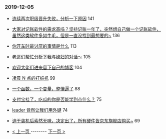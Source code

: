 ### 2019-12-05 
- [连续两次职级晋升失败，分析一下原因](https://www.v2ex.com/t/626085) 141
- [大家对记账软件的需求高吗？坚持记账一年了，突然想自己做一个记账软件，虽然这类软件多如牛毛，但是一直没找到最想要的~](https://www.v2ex.com/t/626131) 136
- [你开车时最讨厌的事情是什么](https://www.v2ex.com/t/626079) 113
- [老哥们帮忙分析下我与媳妇的对话～](https://www.v2ex.com/t/626209) 105
- [欢迎大佬们进来留下自己的博客](https://www.v2ex.com/t/626122) 104
- [凌晨 N 点的打桩机](https://www.v2ex.com/t/626163) 99
- [一个函数，一个变量，整懵逼了](https://www.v2ex.com/t/626157) 88
- [支付宝挂了，吃瓜的你是否能学到点什么？](https://www.v2ex.com/t/626261) 75
- [leader 竟然让我们用外键](https://www.v2ex.com/t/626162) 74
- [迫于装机后索然无味，决定出了，所有硬件皆京东旗舰店购买~](https://www.v2ex.com/t/626237) 69 

- [ < 上一页 ](https://github.com/able8/v2ex-hot-record/blob/master/2019-12-04.md) -------- [ 下一页 > ](https://github.com/able8/v2ex-hot-record/blob/master/2019-12-06.md)